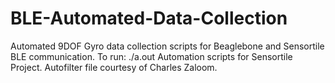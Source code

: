 # BLE-Automated-Data-Collection
Automated 9DOF Gyro data collection scripts for Beaglebone and Sensortile BLE communication.
To run: ./a.out <Cutoff frequency>
Automation scripts for Sensortile Project. Autofilter file courtesy of Charles Zaloom.
